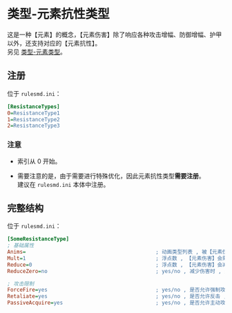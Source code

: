 # 类型-元素抗性类型

这是一种【元素】的概念，【元素伤害】除了响应各种攻击增幅、防御增幅、护甲以外，还支持对应的【元素抗性】。  
另见 [类型-元素类型](/元素伤害/类型-元素类型.md#类型-元素类型)。



## 注册

位于 `rulesmd.ini`：

```ini
[ResistanceTypes]
0=ResistanceType1
1=ResistanceType2
2=ResistanceType3
```

### 注意

* 索引从 0 开始。

* 需要注意的是，由于需要进行特殊优化，因此元素抗性类型**需要注册**。  
建议在 `rulesmd.ini` 本体中注册。



## 完整结构

位于 `rulesmd.ini`：

```ini
[SomeResistanceType]
; 基础属性
Anims=                                          ; 动画类型列表 , 被【元素伤害】使用时播放的动画 , 动画属于被攻击者 , 默认值是 空
Mult=1                                          ; 浮点数 , 【元素伤害】会乘以此数值 , 默认值是 1
Reduce=0                                        ; 浮点数 , 【元素伤害】会减去此数值 , 先乘后减 , 默认值是 0 , 单位 : 点
ReduceZero=no                                   ; yes/no , 减少伤害时 , 是否允许把伤害减成负数 , 默认值是 no

; 攻击限制
ForceFire=yes                                   ; yes/no , 是否允许强制攻击 , yes = 允许 , 默认值是 yes
Retaliate=yes                                   ; yes/no , 是否允许反击 , yes = 允许 , 默认值是 yes
PassiveAcquire=yes                              ; yes/no , 是否允许主动攻击 , yes = 允许 , 默认值是 yes
```